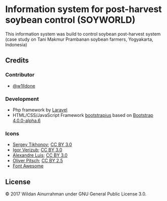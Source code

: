 # Information system for post-harvest soybean control (SOYWORLD)
This information system was build to control soybean post-harvest system (case study on Tani Makmur Prambanan soybean farmers, Yogyakarta, Indonesia)

## Credits

### Contributor
+ [@w1lldone](https://github.com/w1lldone)

### Development
+ Php framework by [Laravel](https://laravel.com/)
+ HTML/CSS/JavaScript Framework [bootstrapius](https://bootstrapious.com/admin-templates) based on [Bootstrap 4.0.0-alpha.6](https://v4-alpha.getbootstrap.com/)

### Icons
+ [Sergey Tikhonov](https://www.iconfinder.com/sergey9198); [CC BY 3.0](https://creativecommons.org/licenses/by/3.0/)
+ [Igor Verizub](https://www.iconfinder.com/igorverizub); [CC BY 3.0](https://creativecommons.org/licenses/by/3.0/)
+ [Alexandre Luis](https://www.iconfinder.com/stormicons); [CC BY 3.0](https://creativecommons.org/licenses/by/3.0/)
+ [Oliver Pitsch](https://www.iconfinder.com/addictedtocoffee); [CC BY 2.5](https://creativecommons.org/licenses/by/2.5/)
+ [Font Awesome](http://fontawesome.io/)

## License

© 2017 Wildan Ainurrahman under GNU General Public License 3.0.
